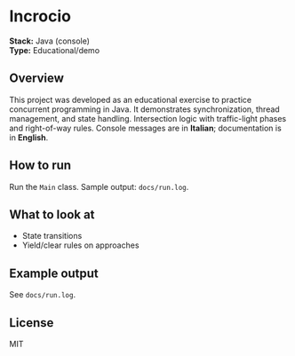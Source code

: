 # Incrocio

**Stack:** Java (console)  
**Type:** Educational/demo

## Overview
This project was developed as an educational exercise to practice concurrent programming in Java. It demonstrates synchronization, thread management, and state handling.
Intersection logic with traffic-light phases and right-of-way rules. Console messages are in **Italian**; documentation is in **English**.

## How to run
Run the `Main` class. Sample output: `docs/run.log`.

## What to look at
- State transitions
- Yield/clear rules on approaches

## Example output
See `docs/run.log`.

## License
MIT
